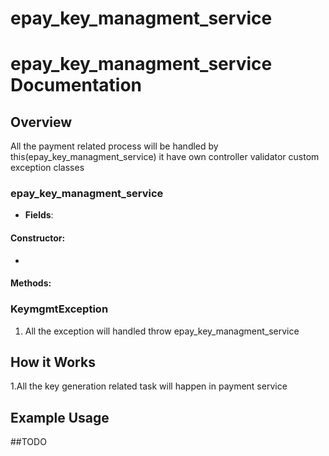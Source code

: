 # epay_key_managment_service

# epay_key_managment_service Documentation

## Overview
All the payment related process will be handled by this(epay_key_managment_service)
it have own controller validator custom exception classes

### epay_key_managment_service 


- **Fields**:


#### Constructor:

-

#### Methods:



### KeymgmtException
1. All the exception will handled throw epay_key_managment_service

## How it Works
1.All the key generation related task will happen in payment service

## Example Usage
##TODO



#
 